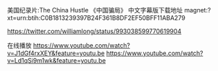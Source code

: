 美国纪录片:The China Hustle 《中国骗局》 中文字幕版下载地址 
magnet:?xt=urn:btih:C0B1813239397B24F361B8DF2EF50BFF11ABA279

https://twitter.com/williamlong/status/993038599770619904

在线播放
https://www.youtube.com/watch?v=J1dGf4rxXEY&feature=youtu.be
https://www.youtube.com/watch?v=Ld1qSi9m1wk&feature=youtu.be
